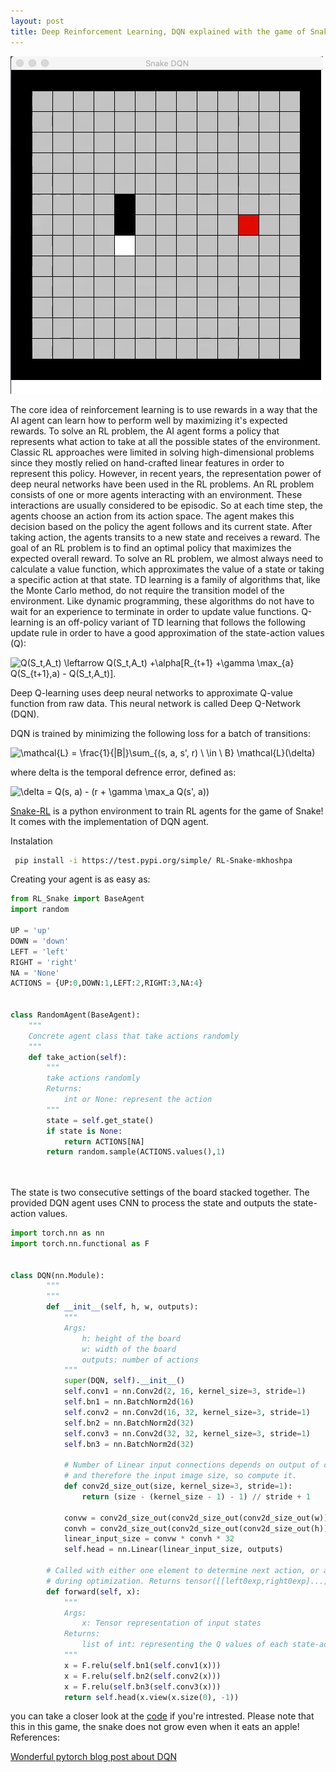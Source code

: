 ```yaml
---
layout: post
title: Deep Reinforcement Learning, DQN explained with the game of Snake.
---
```


!["Snake Img"](../images/snake.gif?style=centerme) 



The core idea of reinforcement learning is to use rewards in a way that the AI agent can learn how to perform well by maximizing it's expected rewards. To solve an RL problem, the AI agent forms a policy that represents what action to take at all the possible states of the environment.
Classic RL approaches were limited in solving high-dimensional problems since they mostly relied on hand-crafted linear features in order to represent this policy. However, in recent years, the representation power of deep neural networks have been used in the RL problems.
An RL problem consists of one or more agents interacting with an environment. These interactions are usually considered to be episodic. So at each time step, the agents choose an action from its action space. The agent makes this decision based on the policy the agent follows and its current state. After taking action, the agents transits to a new state and receives a reward. The goal of an RL problem is to find an optimal policy that maximizes the expected overall reward. To solve an RL problem, we almost always need to calculate a value function, which approximates the value of a state or taking a specific action at that state.
TD learning is a family of algorithms that, like the Monte Carlo method, do not require the transition model of the environment. Like dynamic programming, these algorithms do not have to wait for an experience to terminate in order to update value functions. Q-learning is an off-policy variant of TD learning that follows the following update rule in order to have a good approximation of the state-action values (Q):


<img src="https://tex.s2cms.ru/svg/Q(S_t%2CA_t)%20%5Cleftarrow%20Q(S_t%2CA_t)%20%2B%5Calpha%5BR_%7Bt%2B1%7D%20%2B%5Cgamma%20%5Cmax_%7Ba%7D%20Q(S_%7Bt%2B1%7D%2Ca)%20-%20Q(S_t%2CA_t)%5D." alt="Q(S_t,A_t) \leftarrow Q(S_t,A_t) +\alpha[R_{t+1} +\gamma \max_{a} Q(S_{t+1},a) - Q(S_t,A_t)]." />




Deep Q-learning uses deep neural networks to approximate Q-value function from raw data. This neural network is called Deep Q-Network (DQN).

DQN is trained by minimizing the following loss for a batch of transitions:


<img src="https://tex.s2cms.ru/svg/%5Cmathcal%7BL%7D%20%3D%20%5Cfrac%7B1%7D%7B%7CB%7C%7D%5Csum_%7B(s%2C%20a%2C%20s'%2C%20r)%20%5C%20%5Cin%20%5C%20B%7D%20%5Cmathcal%7BL%7D(%5Cdelta)" alt="\mathcal{L} = \frac{1}{|B|}\sum_{(s, a, s', r) \ \in \ B} \mathcal{L}(\delta)" />

where delta is the temporal defrence error, defined as:

<img src="https://tex.s2cms.ru/svg/%5Cdelta%20%3D%20Q(s%2C%20a)%20-%20(r%20%2B%20%5Cgamma%20%5Cmax_a%20Q(s'%2C%20a))%20" alt="\delta = Q(s, a) - (r + \gamma \max_a Q(s', a)) " />

[Snake-RL](https://github.com/mkhoshpa/Snake-RL) is a python environment to train RL agents for the game of Snake! It comes with the implementation of DQN agent.

Instalation
```bash
 pip install -i https://test.pypi.org/simple/ RL-Snake-mkhoshpa

```
Creating your agent is as easy as:
```python
from RL_Snake import BaseAgent
import random

UP = 'up'
DOWN = 'down'
LEFT = 'left'
RIGHT = 'right'
NA = 'None'
ACTIONS = {UP:0,DOWN:1,LEFT:2,RIGHT:3,NA:4}


class RandomAgent(BaseAgent):
    """
    Concrete agent class that take actions randomly
    """
    def take_action(self):
        """
        take actions randomly
        Returns:
            int or None: represent the action
        """
        state = self.get_state()
        if state is None:
            return ACTIONS[NA]
        return random.sample(ACTIONS.values(),1)
        
        
```
The state is two consecutive settings of the board stacked together.
The provided DQN agent uses CNN to process the state and outputs the state-action values.
```python
import torch.nn as nn
import torch.nn.functional as F


class DQN(nn.Module):
        """
        """
        def __init__(self, h, w, outputs):
            """
            Args:
                h: height of the board
                w: width of the board
                outputs: number of actions
            """
            super(DQN, self).__init__()
            self.conv1 = nn.Conv2d(2, 16, kernel_size=3, stride=1)
            self.bn1 = nn.BatchNorm2d(16)
            self.conv2 = nn.Conv2d(16, 32, kernel_size=3, stride=1)
            self.bn2 = nn.BatchNorm2d(32)
            self.conv3 = nn.Conv2d(32, 32, kernel_size=3, stride=1)
            self.bn3 = nn.BatchNorm2d(32)

            # Number of Linear input connections depends on output of conv2d layers
            # and therefore the input image size, so compute it.
            def conv2d_size_out(size, kernel_size=3, stride=1):
                return (size - (kernel_size - 1) - 1) // stride + 1

            convw = conv2d_size_out(conv2d_size_out(conv2d_size_out(w)))
            convh = conv2d_size_out(conv2d_size_out(conv2d_size_out(h)))
            linear_input_size = convw * convh * 32
            self.head = nn.Linear(linear_input_size, outputs)

        # Called with either one element to determine next action, or a batch
        # during optimization. Returns tensor([[left0exp,right0exp]...]).
        def forward(self, x):
            """
            Args:
                x: Tensor representation of input states
            Returns:
                list of int: representing the Q values of each state-action pair
            """
            x = F.relu(self.bn1(self.conv1(x)))
            x = F.relu(self.bn2(self.conv2(x)))
            x = F.relu(self.bn3(self.conv3(x)))
            return self.head(x.view(x.size(0), -1))
```
you can take a closer look at the [code](https://github.com/mkhoshpa/Snake-RL) if you're intrested.
Please note that this in this game, the snake does not grow even when it eats an apple!
References: 

[ Wonderful pytorch blog post about DQN](https://pytorch.org/tutorials/intermediate/reinforcement_q_learning.html)
